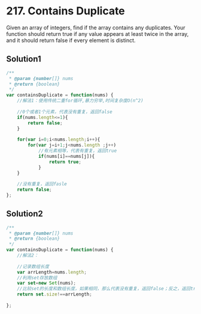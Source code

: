 # 217. Contains Duplicate
Given an array of integers, find if the array contains any duplicates. Your function should return true if any value appears at least twice in the array, and it should return false if every element is distinct.

## Solution1
``` js
/**
 * @param {number[]} nums
 * @return {boolean}
 */
var containsDuplicate = function(nums) {
    //解法1：使用传统二重for循环,暴力穷举,时间复杂度O(n^2)
    
    //0个或者1个元素，代表没有重复，返回false
    if(nums.length<=1){
        return false;
    }
    
    for(var i=0;i<nums.length;i++){
        for(var j=i+1;j<nums.length ;j++)
            //有元素相等，代表有重复，返回true
            if(nums[i]==nums[j]){
                return true;
            }
    }
    
    //没有重复，返回fasle
    return false;
};
```

## Solution2
``` js
/**
 * @param {number[]} nums
 * @return {boolean}
 */
var containsDuplicate = function(nums) { 
    //解法2： 
     
    //记录数组长度
    var arrLength=nums.length;
    //利用set存放数组
    var set=new Set(nums);
    //比较set的长度和数组长度，如果相同，那么代表没有重复，返回false；反之，返回true
    return set.size!==arrLength;
    
};
```